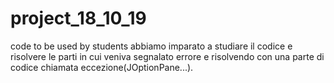 # project_18_10_19
code to be used by students
abbiamo imparato a studiare il codice e risolvere le parti in cui veniva segnalato errore e risolvendo con una parte di codice chiamata eccezione(JOptionPane...).
